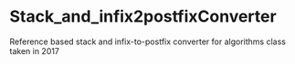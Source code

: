 # Stack_and_infix2postfixConverter
Reference based stack and infix-to-postfix converter for algorithms class taken in 2017
